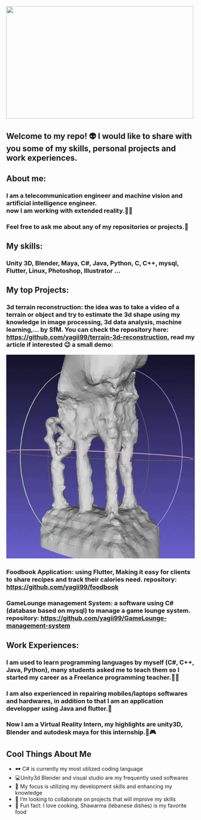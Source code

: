 <img src="https://media.giphy.com/media/MeJgB3yMMwIaHmKD4z/giphy.gif" width="500" height="300" />

## Welcome to my repo! 👽  I would like to share with you some of my skills, personal projects and work experiences.

## About me:
### I am a telecommunication engineer and machine vision and artificial intelligence engineer. <br/> now I am working with extended reality.👨‍💻
### Feel free to ask me about any of my repositories or projects.💬

## My skills:
### Unity 3D, Blender, Maya, C#, Java, Python, C, C++, mysql, Flutter, Linux, Photoshop, Illustrator ...

## My top Projects:
### 3d terrain reconstruction: the idea was to take a video of a terrain or object and try to estimate the 3d shape using my knowledge in image processing, 3d data analysis, machine learning,... by SfM. You can check the repository here: https://github.com/yagii99/terrain-3d-reconstruction, read my article if interested 😉 a small demo: 
<img src="https://github.com/yagii99/yagii99/blob/main/assets/reconstruction.gif" />

### Foodbook Application: using Flutter, Making it easy for clients to share recipes and track their calories need. repository: https://github.com/yagii99/foodbook

### GameLounge management System: a software using C# (database based on mysql) to manage a game lounge system. repository: https://github.com/yagii99/GameLounge-management-system

## Work Experiences:
### I am used to learn programming languages by myself (C#, C++, Java, Python), many students asked me to teach them so I started my career as a **Freelance programming teacher**.👨‍💻
### I am also experienced in **repairing mobiles/laptops softwares and hardwares**, in addition to that I am an **application developper using Java and flutter**.📱
### Now I am a **Virtual Reality Intern**, my highlights are unity3D, Blender and autodesk maya for this internship.🥽🎮

## Cool Things About Me
- 🕶  C# is currently my most utilized coding language
- 💻Unity3d Blender and visual studio are my frequently used softwares
- 🌱 My focus is utilizing my development skills and enhancing my knowledge
- 👯 I’m looking to collaborate on projects that will improve my skills
- 🍗 Fun fact: I love cooking, Shawarma (lebanese dishes) is my favorite food


<!--
**yagii99/yagii99** is a ✨ _special_ ✨ repository because its `README.md` (this file) appears on your GitHub profile.

Here are some ideas to get you started:

- 🔭 I’m currently working on ...
- 🌱 I’m currently learning ...
- 👯 I’m looking to collaborate on ...
- 🤔 I’m looking for help with ...
- 💬 Ask me about ...
- 📫 How to reach me: ...
- 😄 Pronouns: ...
- ⚡ Fun fact: ...
-->

